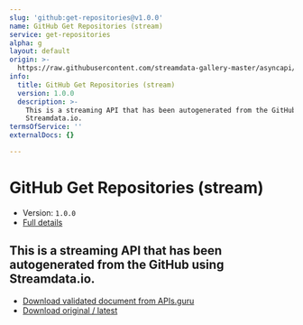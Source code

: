 ```yaml
---
slug: 'github:get-repositories@v1.0.0'
name: GitHub Get Repositories (stream)
service: get-repositories
alpha: g
layout: default
origin: >-
  https://raw.githubusercontent.com/streamdata-gallery-master/asyncapi/master/_listings/github/github-get-repositories-stream-async.md
info:
  title: GitHub Get Repositories (stream)
  version: 1.0.0
  description: >-
    This is a streaming API that has been autogenerated from the GitHub using
    Streamdata.io.
termsOfService: ''
externalDocs: {}

---
```

# GitHub Get Repositories (stream)

* Version: `1.0.0`
* [Full details](../html/github:get-repositories@v1.0.0.html)



## This is a streaming API that has been autogenerated from the GitHub using Streamdata.io.



* [Download validated document from APIs.guru](https://raw.githubusercontent.com/APIs-guru/asyncapi-directory/master/docs/APIs/github%3Aget-repositories%40v1.0.0.yaml)
* [Download original / latest](https://raw.githubusercontent.com/streamdata-gallery-master/asyncapi/master/_listings/github/github-get-repositories-stream-async.md)

<script type="application/ld+json">
{
  "@context": "http://schema.org/",
  "@type": "WebAPI",
  "description": "This is a streaming API that has been autogenerated from the GitHub using Streamdata.io.",
  "documentation": "",

  "name": "GitHub Get Repositories (stream)"
}
</script>
